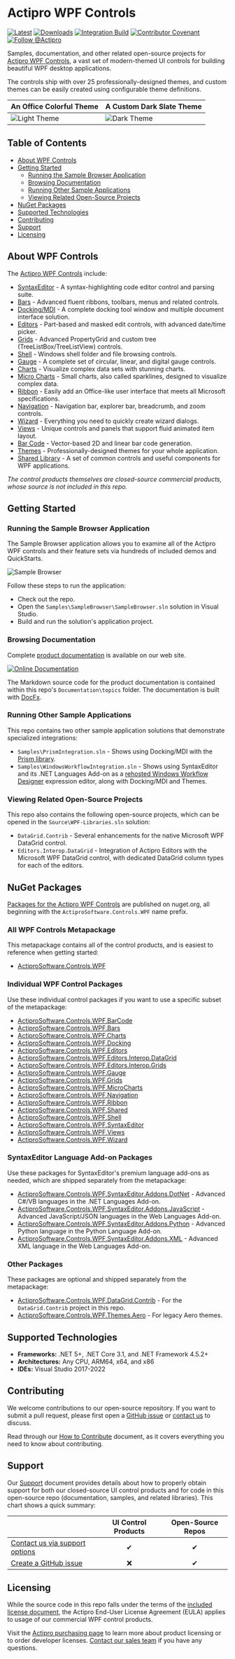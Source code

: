 # Actipro WPF Controls

[![Latest](https://img.shields.io/nuget/v/ActiproSoftware.Controls.WPF?label=Latest&logo=nuget)](https://www.nuget.org/packages/ActiproSoftware.Controls.WPF) 
[![Downloads](https://img.shields.io/nuget/dt/ActiproSoftware.Controls.WPF?label=Downloads)](https://www.nuget.org/packages/ActiproSoftware.Controls.WPF) 
[![Integration Build](https://github.com/Actipro/WPF-Controls/workflows/Integration%20Build/badge.svg)](https://github.com/Actipro/WPF-Controls/actions/workflows/integration-build.yml)
[![Contributor Covenant](https://img.shields.io/badge/Contributor%20Covenant-v2.0-ff69b4.svg)](https://github.com/Actipro/.github/blob/main/Code-of-Conduct.md)
[![Follow @Actipro](https://img.shields.io/twitter/follow/Actipro?style=social)](https://twitter.com/intent/follow?screen_name=Actipro)

Samples, documentation, and other related open-source projects for [Actipro WPF Controls](https://www.actiprosoftware.com/products/controls/wpf), a vast set of modern-themed UI controls for building beautiful WPF desktop applications.

The controls ship with over 25 professionally-designed themes, and custom themes can be easily created using configurable theme definitions.

| An Office Colorful Theme | A Custom Dark Slate Theme |
| ------------- | ------------- |
| ![Light Theme](.github/image-content/theme-light.png) | ![Dark Theme](.github/image-content/theme-dark.png) |

## Table of Contents

- [About WPF Controls](#about-wpf-controls)
- [Getting Started](#getting-started)
  - [Running the Sample Browser Application](#running-the-sample-browser-application)
  - [Browsing Documentation](#browsing-documentation)
  - [Running Other Sample Applications](#running-other-sample-applications)
  - [Viewing Related Open-Source Projects](#viewing-related-open-source-projects)
- [NuGet Packages](#nuget-packages)
- [Supported Technologies](#supported-technologies)
- [Contributing](#contributing)
- [Support](#support)
- [Licensing](#licensing)

## About WPF Controls

The [Actipro WPF Controls](https://www.actiprosoftware.com/products/controls/wpf) include:

- [SyntaxEditor](https://www.actiprosoftware.com/products/controls/wpf/syntaxeditor) - A syntax-highlighting code editor control and parsing suite.
- [Bars](https://www.actiprosoftware.com/products/controls/wpf/bars) - Advanced fluent ribbons, toolbars, menus and related controls.
- [Docking/MDI](https://www.actiprosoftware.com/products/controls/wpf/docking) - A complete docking tool window and multiple document interface solution.
- [Editors](https://www.actiprosoftware.com/products/controls/wpf/editors) - Part-based and masked edit controls, with advanced date/time picker.
- [Grids](https://www.actiprosoftware.com/products/controls/wpf/grids) - Advanced PropertyGrid and custom tree (TreeListBox/TreeListView) controls.
- [Shell](https://www.actiprosoftware.com/products/controls/wpf/shell) - Windows shell folder and file browsing controls.
- [Gauge](https://www.actiprosoftware.com/products/controls/wpf/gauge) - A complete set of circular, linear, and digital gauge controls.
- [Charts](https://www.actiprosoftware.com/products/controls/wpf/charts) - Visualize complex data sets with stunning charts.
- [Micro Charts](https://www.actiprosoftware.com/products/controls/wpf/microcharts) - Small charts, also called sparklines, designed to visualize complex data.
- [Ribbon](https://www.actiprosoftware.com/products/controls/wpf/ribbon) - Easily add an Office-like user interface that meets all Microsoft specifications.
- [Navigation](https://www.actiprosoftware.com/products/controls/wpf/navigation) - Navigation bar, explorer bar, breadcrumb, and zoom controls.
- [Wizard](https://www.actiprosoftware.com/products/controls/wpf/wizard) - Everything you need to quickly create wizard dialogs.
- [Views](https://www.actiprosoftware.com/products/controls/wpf/views) - Unique controls and panels that support fluid animated item layout.
- [Bar Code](https://www.actiprosoftware.com/products/controls/wpf/barcode) - Vector-based 2D and linear bar code generation.
- [Themes](https://www.actiprosoftware.com/products/controls/wpf/themes) - Professionally-designed themes for your whole application.
- [Shared Library](https://www.actiprosoftware.com/products/controls/wpf/shared) - A set of common controls and useful components for WPF applications.

*The control products themselves are closed-source commercial products, whose source is not included in this repo.*

## Getting Started

### Running the Sample Browser Application

The Sample Browser application allows you to examine all of the Actipro WPF controls and their feature sets via hundreds of included demos and QuickStarts.

![Sample Browser](.github/image-content/sample-browser.png)

Follow these steps to run the application:

- Check out the repo.
- Open the `Samples\SampleBrowser\SampleBrowser.sln` solution in Visual Studio.
- Build and run the solution's application project.

### Browsing Documentation

Complete [product documentation](https://www.actiprosoftware.com/docs/controls/wpf/index) is available on our web site.

[![Online Documentation](.github/image-content/documentation.png)](https://www.actiprosoftware.com/docs/controls/wpf/index)

The Markdown source code for the product documentation is contained within this repo's `Documentation\topics` folder.  The documentation is built with [DocFx](https://github.com/dotnet/docfx). 

### Running Other Sample Applications

This repo contains two other sample application solutions that demonstrate specialized integrations:

- `Samples\PrismIntegration.sln` - Shows using Docking/MDI with the [Prism library](https://github.com/PrismLibrary/Prism).
- `Samples\WindowsWorkflowIntegration.sln` - Shows using SyntaxEditor and its .NET Languages Add-on as a [rehosted Windows Workflow Designer](https://docs.microsoft.com/en-us/dotnet/framework/windows-workflow-foundation/rehosting-the-workflow-designer) expression editor, along with Docking/MDI and Themes.

### Viewing Related Open-Source Projects

This repo also contains the following open-source projects, which can be opened in the `Source\WPF-Libraries.sln` solution:

- `DataGrid.Contrib` - Several enhancements for the native Microsoft WPF DataGrid control.
- `Editors.Interop.DataGrid` - Integration of Actipro Editors with the Microsoft WPF DataGrid control, with dedicated DataGrid column types for each of the editors.

## NuGet Packages

[Packages for the Actipro WPF Controls](https://www.nuget.org/packages?q=ActiproSoftware.Controls.WPF) are published on nuget.org, all beginning with the `ActiproSoftware.Controls.WPF` name prefix.

### All WPF Controls Metapackage

This metapackage contains all of the control products, and is easiest to reference when getting started:

- [ActiproSoftware.Controls.WPF](https://www.nuget.org/packages/ActiproSoftware.Controls.WPF)

### Individual WPF Control Packages

Use these individual control packages if you want to use a specific subset of the metapackage:

- [ActiproSoftware.Controls.WPF.BarCode](https://www.nuget.org/packages/ActiproSoftware.Controls.WPF.BarCode)
- [ActiproSoftware.Controls.WPF.Bars](https://www.nuget.org/packages/ActiproSoftware.Controls.WPF.Bars)
- [ActiproSoftware.Controls.WPF.Charts](https://www.nuget.org/packages/ActiproSoftware.Controls.WPF.Charts)
- [ActiproSoftware.Controls.WPF.Docking](https://www.nuget.org/packages/ActiproSoftware.Controls.WPF.Docking)
- [ActiproSoftware.Controls.WPF.Editors](https://www.nuget.org/packages/ActiproSoftware.Controls.WPF.Editors)
- [ActiproSoftware.Controls.WPF.Editors.Interop.DataGrid](https://www.nuget.org/packages/ActiproSoftware.Controls.WPF.Editors.Interop.DataGrid)
- [ActiproSoftware.Controls.WPF.Editors.Interop.Grids](https://www.nuget.org/packages/ActiproSoftware.Controls.WPF.Editors.Interop.Grids)
- [ActiproSoftware.Controls.WPF.Gauge](https://www.nuget.org/packages/ActiproSoftware.Controls.WPF.Gauge)
- [ActiproSoftware.Controls.WPF.Grids](https://www.nuget.org/packages/ActiproSoftware.Controls.WPF.Grids)
- [ActiproSoftware.Controls.WPF.MicroCharts](https://www.nuget.org/packages/ActiproSoftware.Controls.WPF.MicroCharts)
- [ActiproSoftware.Controls.WPF.Navigation](https://www.nuget.org/packages/ActiproSoftware.Controls.WPF.Navigation)
- [ActiproSoftware.Controls.WPF.Ribbon](https://www.nuget.org/packages/ActiproSoftware.Controls.WPF.Ribbon)
- [ActiproSoftware.Controls.WPF.Shared](https://www.nuget.org/packages/ActiproSoftware.Controls.WPF.Shared)
- [ActiproSoftware.Controls.WPF.Shell](https://www.nuget.org/packages/ActiproSoftware.Controls.WPF.Shell)
- [ActiproSoftware.Controls.WPF.SyntaxEditor](https://www.nuget.org/packages/ActiproSoftware.Controls.WPF.SyntaxEditor)
- [ActiproSoftware.Controls.WPF.Views](https://www.nuget.org/packages/ActiproSoftware.Controls.WPF.Views)
- [ActiproSoftware.Controls.WPF.Wizard](https://www.nuget.org/packages/ActiproSoftware.Controls.WPF.Wizard)

### SyntaxEditor Language Add-on Packages

Use these packages for SyntaxEditor's premium language add-ons as needed, which are shipped separately from the metapackage:

- [ActiproSoftware.Controls.WPF.SyntaxEditor.Addons.DotNet](https://www.nuget.org/packages/ActiproSoftware.Controls.WPF.SyntaxEditor.Addons.DotNet) - Advanced C#/VB languages in the .NET Languages Add-on.
- [ActiproSoftware.Controls.WPF.SyntaxEditor.Addons.JavaScript](https://www.nuget.org/packages/ActiproSoftware.Controls.WPF.SyntaxEditor.Addons.JavaScript) - Advanced JavaScript/JSON languages in the Web Languages Add-on.
- [ActiproSoftware.Controls.WPF.SyntaxEditor.Addons.Python](https://www.nuget.org/packages/ActiproSoftware.Controls.WPF.SyntaxEditor.Addons.Python) - Advanced Python language in the Python Language Add-on.
- [ActiproSoftware.Controls.WPF.SyntaxEditor.Addons.XML](https://www.nuget.org/packages/ActiproSoftware.Controls.WPF.SyntaxEditor.Addons.XML) - Advanced XML language in the Web Languages Add-on.

### Other Packages

These packages are optional and shipped separately from the metapackage:

- [ActiproSoftware.Controls.WPF.DataGrid.Contrib](https://www.nuget.org/packages/ActiproSoftware.Controls.WPF.DataGrid.Contrib) - For the `DataGrid.Contrib` project in this repo.
- [ActiproSoftware.Controls.WPF.Themes.Aero](https://www.nuget.org/packages/ActiproSoftware.Controls.WPF.Themes.Aero) - For legacy Aero themes.

## Supported Technologies

- **Frameworks:** .NET 5+, .NET Core 3.1, and .NET Framework 4.5.2+
- **Architectures:** Any CPU, ARM64, x64, and x86
- **IDEs:** Visual Studio 2017-2022

## Contributing

We welcome contributions to our open-source repository.  If you want to submit a pull request, please first open a [GitHub issue](https://github.com/Actipro/WPF-Controls/issues) or [contact us](https://www.actiprosoftware.com/company/contact) to discuss.

Read through our [How to Contribute](https://github.com/Actipro/.github/blob/main/Contributing.md) document, as it covers everything you need to know about contributing.

## Support

Our [Support](https://github.com/Actipro/.github/blob/main/Support.md) document provides details about how to properly obtain support for both our closed-source UI control products and for code in this open-source repo (documentation, samples, and related libraries).  This chart shows a quick summary:

| | UI Control Products | Open-Source Repos |
| --- | :-: | :-: |
| [Contact us via support options](https://www.actiprosoftware.com/company/contact) | ✔ | ✔ |
| [Create a GitHub issue](https://github.com/Actipro/WPF-Controls/issues) | ❌ | ✔ |

## Licensing

While the source code in this repo falls under the terms of the [included license document](https://github.com/Actipro/WPF-Controls/blob/develop/License.md), the Actipro End-User License Agreement (EULA) applies to usage of our commercial WPF control products.  

Visit the [Actipro purchasing page](https://www.actiprosoftware.com/purchase) to learn more about product licensing or to order developer licenses.  [Contact our sales team](https://www.actiprosoftware.com/company/contact) if you have any questions.

